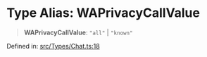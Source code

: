 # Type Alias: WAPrivacyCallValue

> **WAPrivacyCallValue**: `"all"` \| `"known"`

Defined in: [src/Types/Chat.ts:18](https://github.com/Fokusdotid/bail/blob/82f46c566476ac566bfd781dede14412fcdfb787/src/Types/Chat.ts#L18)
